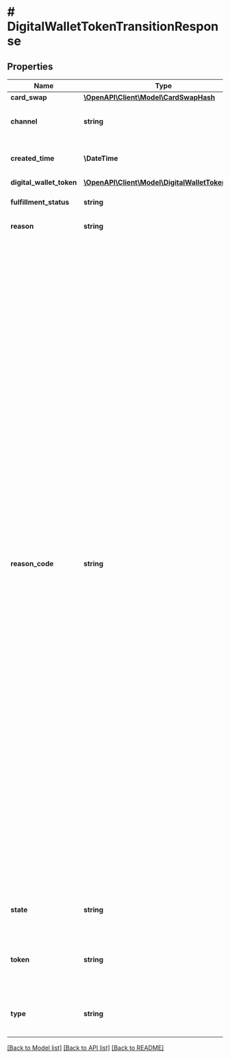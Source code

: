 # # DigitalWalletTokenTransitionResponse

## Properties

Name | Type | Description | Notes
------------ | ------------- | ------------- | -------------
**card_swap** | [**\OpenAPI\Client\Model\CardSwapHash**](CardSwapHash.md) |  | [optional]
**channel** | **string** | Mechanism by which the transition was initiated. |
**created_time** | **\DateTime** | Date and time when the transition was created, in UTC. | [optional]
**digital_wallet_token** | [**\OpenAPI\Client\Model\DigitalWalletTokenHash**](DigitalWalletTokenHash.md) |  |
**fulfillment_status** | **string** | Provisioning status of the digital wallet token. |
**reason** | **string** | Reason for the transition. | [optional]
**reason_code** | **string** | Standard code describing the reason for the transition:  * *00:* Object activated for the first time * *01:* Requested by you * *02:* Inactivity over time * *03:* This address cannot accept mail or the addressee is unknown * *04:* Negative account balance * *05:* Account under review * *06:* Suspicious activity was identified * *07:* Activity outside the program parameters was identified * *08:* Confirmed fraud was identified * *09:* Matched with an Office of Foreign Assets Control list * *10:* Card was reported lost * *11:* Card information was cloned * *12:* Account or card information was compromised * *13:* Temporary status change while on hold/leave * *14:* Initiated by Marqeta * *15:* Initiated by issuer * *16:* Card expired * *17:* Failed KYC * *18:* Changed to &#x60;ACTIVE&#x60; because information was properly validated * *19:* Changed to &#x60;ACTIVE&#x60; because account activity was properly validated * *20:* Change occurred prior to the normalization of reason codes * *21:* Initiated by a third party, often a digital wallet provider * *22:* PIN retry limit reached * *23:* Card was reported stolen * *24:* Address issue * *25:* Name issue * *26:* SSN issue * *27:* DOB issue * *28:* Email issue * *29:* Phone issue * *30:* Account/fulfillment mismatch * *31:* Other reason | [optional]
**state** | **string** | Specifies the state to which the digital wallet token is transitioning. |
**token** | **string** | Unique identifier of the digital wallet token transition, and not the identifier of the digital wallet token itself. |
**type** | **string** | Type of digital wallet token transition. &#x60;state.activated&#x60;, for example. | [readonly]

[[Back to Model list]](../../README.md#models) [[Back to API list]](../../README.md#endpoints) [[Back to README]](../../README.md)

